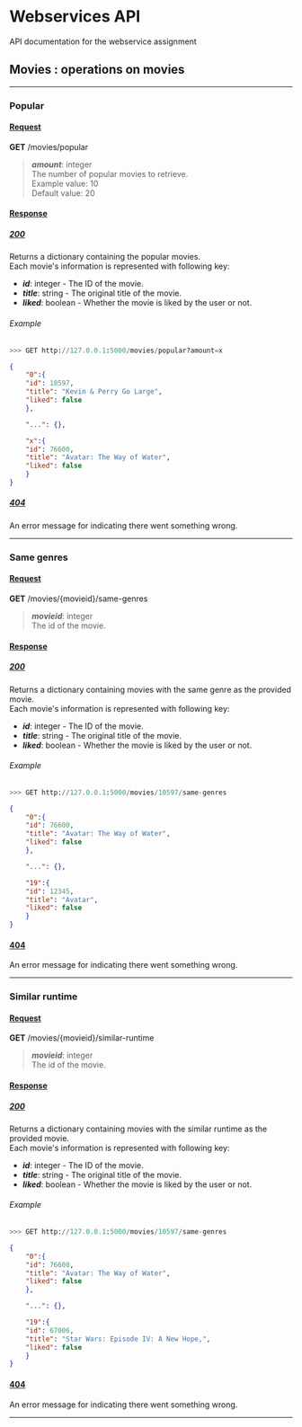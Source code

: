 # Webservices API

API documentation for the webservice assignment

## Movies : operations on movies

---

### Popular

#### <ins>Request<ins>

**GET** /movies/popular
> ***amount***: integer  
The number of popular movies to retrieve.  
Example value: 10  
Default value: 20

#### <ins>Response<ins>

##### <ins>200<ins>

Returns a dictionary containing the popular movies.  
Each movie's information is represented with following key:
- ***id***: integer - The ID of the movie.
- ***title***: string - The original title of the movie.
- ***liked***: boolean - Whether the movie is liked by the user or not.

###### Example
```py
>>> GET http://127.0.0.1:5000/movies/popular?amount=x 
```
```json
{
    "0":{
	"id": 10597,
	"title": "Kevin & Perry Go Large",
	"liked": false
    },

    "...": {},

    "x":{
	"id": 76600,
	"title": "Avatar: The Way of Water",
	"liked": false
    }
}
```

##### <ins>404<ins>

An error message for indicating there went something wrong.

---

### Same genres

#### <ins>Request<ins>

**GET** /movies/{movieid}/same-genres
> ***movieid***: integer  
The id of the movie.

#### <ins>Response<ins>

##### <ins>200<ins>

Returns a dictionary containing movies with the same genre as the provided movie.  
Each movie's information is represented with following key:
- ***id***: integer - The ID of the movie.
- ***title***: string - The original title of the movie.
- ***liked***: boolean - Whether the movie is liked by the user or not.

###### Example

```py
>>> GET http://127.0.0.1:5000/movies/10597/same-genres
```
```json
{
    "0":{
	"id": 76600,
	"title": "Avatar: The Way of Water",
	"liked": false
    },

    "...": {},

    "19":{
	"id": 12345,
	"title": "Avatar",
	"liked": false
    }
}

```

#### <ins>404<ins>

An error message for indicating there went something wrong.

---

### Similar runtime

#### <ins>Request<ins>

**GET** /movies/{movieid}/similar-runtime  
> ***movieid***: integer  
The id of the movie.

#### <ins>Response<ins>

##### <ins>200<ins>

Returns a dictionary containing movies with the similar runtime as the provided movie.  
Each movie's information is represented with following key:
- ***id***: integer - The ID of the movie.
- ***title***: string - The original title of the movie.
- ***liked***: boolean - Whether the movie is liked by the user or not.

###### Example

```py
>>> GET http://127.0.0.1:5000/movies/10597/same-genres
```
```json
{
    "0":{
	"id": 76600,
	"title": "Avatar: The Way of Water",
	"liked": false
    },

    "...": {},

    "19":{
	"id": 67006,
	"title": "Star Wars: Episode IV: A New Hope,",
	"liked": false
    }
}

```

#### <ins>404<ins>

An error message for indicating there went something wrong.

---

